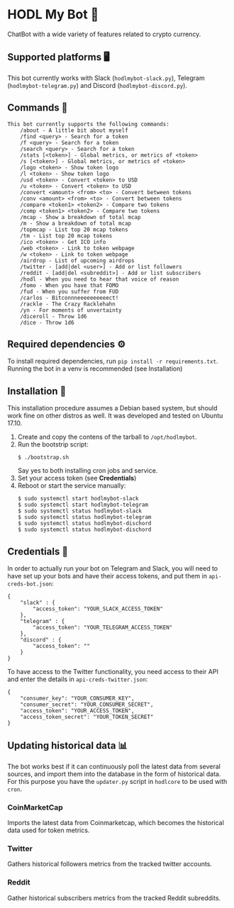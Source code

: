 # HODL My Bot 🍺
ChatBot with a wide variety of features related to crypto currency.

## Supported platforms 🖥
This bot currently works with Slack (`hodlmybot-slack.py`), Telegram (`hodlmybot-telegram.py`) and Discord (`hodlmybot-discord.py`).

## Commands 🤖
```
This bot currently supports the following commands:
    /about - A little bit about myself
    /find <query> - Search for a token
    /f <query> - Search for a token
    /search <query> - Search for a token
    /stats [<token>] - Global metrics, or metrics of <token>
    /s [<token>] - Global metrics, or metrics of <token>
    /logo <token> - Show token logo
    /l <token> - Show token logo
    /usd <token> - Convert <token> to USD
    /u <token> - Convert <token> to USD
    /convert <amount> <from> <to> - Convert between tokens
    /conv <amount> <from> <to> - Convert between tokens
    /compare <token1> <token2> - Compare two tokens
    /comp <token1> <token2> - Compare two tokens
    /mcap - Show a breakdown of total mcap
    /m - Show a breakdown of total mcap
    /topmcap - List top 20 mcap tokens
    /tm - List top 20 mcap tokens
    /ico <token> - Get ICO info
    /web <token> - Link to token webpage
    /w <token> - Link to token webpage
    /airdrop - List of upcoming airdrops
    /twitter - [add|del <user>] - Add or list followers
    /reddit - [add|del <subreddit>] - Add or list subscribers
    /hodl - When you need to hear that voice of reason
    /fomo - When you have that FOMO
    /fud - When you suffer from FUD
    /carlos - Bitconnneeeeeeeeeect!
    /rackle - The Crazy Racklehahn
    /yn - For moments of unvertainty
    /diceroll - Throw 1d6
    /dice - Throw 1d6
```

## Required dependencies ⚙️
To install required dependencies, run `pip install -r requirements.txt`. Running the bot in a venv is recommended (see Installation)

## Installation 📲
This installation procedure assumes a Debian based system, but should work fine on other distros as well.
It was developed and tested on Ubuntu 17.10.

1. Create and copy the contens of the tarball to `/opt/hodlmybot`.
1. Run the bootstrip script:
    ```
    $ ./bootstrap.sh
    ```
   Say yes to both installing cron jobs and service.
1. Set your access token (see **Credentials**)
1. Reboot or start the service manually:
    ```
    $ sudo systemctl start hodlmybot-slack
    $ sudo systemctl start hodlmybot-telegram
    $ sudo systemctl status hodlmybot-slack
    $ sudo systemctl status hodlmybot-telegram
    $ sudo systemctl status hodlmybot-dischord
    $ sudo systemctl status hodlmybot-dischord
    ```

## Credentials 👀
In order to actually run your bot on Telegram and Slack, you will need to have set up your bots and have their access tokens, and put them in `api-creds-bot.json`:
```
{
    "slack" : {
        "access_token": "YOUR_SLACK_ACCESS_TOKEN"
    },
    "telegram" : {
        "access_token": "YOUR_TELEGRAM_ACCESS_TOKEN"
    },
    "discord" : {
        "access_token": ""
    }
}
```

To have access to the Twitter functionality, you need access to their API and enter the details in `api-creds-twitter.json`:
```
{
	"consumer_key": "YOUR_CONSUMER_KEY",
	"consumer_secret": "YOUR_CONSUMER_SECRET",
	"access_token": "YOUR_ACCESS_TOKEN",
	"access_token_secret": "YOUR_TOKEN_SECRET"
}
```

## Updating historical data 📊
The bot works best if it can continuously poll the latest data from several sources, and import them into the database in the form of historical data. For this purpose you have the `updater.py` script in `hodlcore` to be used with `cron`.

### CoinMarketCap
Imports the latest data from Coinmarketcap, which becomes the historical data used for token metrics.

### Twitter
Gathers historical followers metrics from the tracked twitter accounts.

### Reddit
Gather historical subscribers metrics from the tracked Reddit subreddits. 
